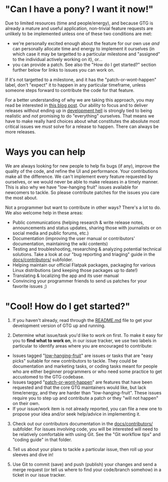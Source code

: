# "Can I have a pony? I want it now!"

Due to limited resources (time and people/energy), and because GTG is already a mature and useful application, non-trivial feature requests are unlikely to be implemented unless one of these two conditions are met:

* we're personally excited enough about the feature for our own use *and* can personally allocate time and energy to implement it ourselves (in which case it may be targetted to a particular milestone and "assigned" to the individual actively working on it), or...
* you can provide a patch. See also the "How do I get started?" section further below for links to issues you can work on.

If it's not targetted to a milestone, and it has the "patch-or-wont-happen" label, don't "expect" it to happen in any particular timeframe, unless someone steps forward to contribute the code for that feature.

For a better understanding of why we are taking this approach, you may read be interested in [this blog post](https://fortintam.com/blog/reducing-our-core-apps-software-inventory/). Our ability to focus and to deliver releases without ending up in [development hell](https://en.wikipedia.org/wiki/Development_hell) is strongly tied to being realistic and _not_ promising to do "everything" ourselves. That means we have to make really hard choices about what constitutes the absolute most critical issues we _must_ solve for a release to happen. There can always be more releases.

# Ways you can help

We are always looking for new people to help fix bugs (if any), improve the quality of the code, and refine the UI and performance. Your contributions make all the difference. We can't implement every feature requested by ourselves, or we would never be able to make releases in a timely manner. This is also why we have "low-hanging fruit" issues available for newcomers to tackle. So please contribute patches for the issues you care the most about.

Not a programmer but want to contribute in other ways? There's a lot to do. We also welcome help in these areas:

* Public communications (helping research & write release notes, announcements and status updates, sharing those with journalists or on social media and public forums, etc.)
* Documentation (improving the user manual or contributors' documentation, maintaining the wiki contents)
* Testing and troubleshooting, researching & analyzing potential technical solutions. Take a look at our "bug reporting and triaging" guide in the [docs/contributors/](docs/contributors) subfolder.
* Helping maintain our official Flatpak packages, packaging for various Linux distributions (and keeping those packages up to date!)
* Translating & localizing the app and its user manual
* Convincing your programmer friends to send us patches for your favorite issues ;)

# "Cool! How do I get started?"

1. If you haven't already, read through the [README.md](README.md) file to get your development version of GTG up and running.

2. Determine what issue/task you'd like to work on first. To make it easy for you to **find what to work on**, in our issue tracker, we use two labels in particular to identify areas where you are encouraged to contribute:
  * Issues tagged "[low-hanging-fruit](https://github.com/getting-things-gnome/gtg/labels/low-hanging-fruit)" are issues or tasks that are "easy picks" suitable for new contributors to tackle. They could be documentation and marketing tasks, or coding tasks meant for people who are either beginner programmers or who need some practice to get accustomed to the GTG codebase.
  * Issues tagged "[patch-or-wont-happen](https://github.com/getting-things-gnome/gtg/labels/patch-or-wont-happen)" are features that have been requested and that the core GTG maintainers would like, but lack time/energy, and they are harder than "low-hanging-fruit". These issues require you to step up and contribute a patch or they "will not happen" on their own.
  * If your issue/work item is not already reported, you can file a new one to propose your idea and/or seek help/advice in implementing it.

3. Check out our contributors documentation in the [docs/contributors/](docs/contributors) subfolder. For issues involving code, you will be interested  will need to be relatively comfortable with using Git. See the "Git workflow tips" and "coding guide" in that folder.

4. Tell us about your plans to tackle a particular issue, then roll up your sleeves and dive in!

5. Use Git to commit (save) and push (publish) your changes and send a merge request (or tell us where to find your code/branch somehow) in a ticket in our issue tracker.
